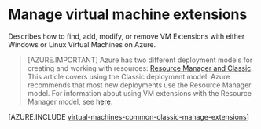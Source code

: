 <properties
    pageTitle="Manage Linux-based virtual machine extensions | Azure"
    description="Describes how to add, find, update, and remove extensions for Azure virtual machines, in the classic deployment model."
    services="virtual-machines-linux"
    documentationcenter=""
    author="squillace"
    manager="timlt"
    editor=""
    tags="azure-service-management" />
<tags
    ms.assetid="1dd06f8a-96d7-4c8c-8a74-ad2c553a5f2a"
    ms.service="virtual-machines-linux"
    ms.devlang="na"
    ms.topic="article"
    ms.tgt_pltfrm="vm-linux"
    ms.workload="infrastructure-services"
    ms.date="08/29/2016"
    wacn.date=""
    ms.author="rasquill" />

# Manage virtual machine extensions
Describes how to find, add, modify, or remove VM Extensions with either Windows or Linux Virtual Machines on Azure.

> [AZURE.IMPORTANT] 
> Azure has two different deployment models for creating and working with resources: [Resource Manager and Classic](/documentation/articles/resource-manager-deployment-model/). This article covers using the Classic deployment model. Azure recommends that most new deployments use the Resource Manager model. For information about using VM extensions with the Resource Manager model, see [here](/documentation/articles/virtual-machines-linux-extensions-features/).

[AZURE.INCLUDE [virtual-machines-common-classic-manage-extensions](../../includes/virtual-machines-common-classic-manage-extensions.md)]